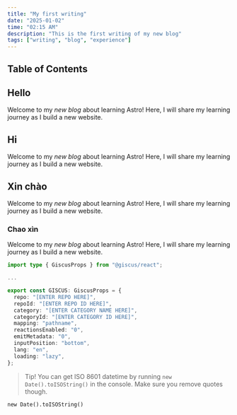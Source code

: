 ```yaml
---
title: "My first writing"
date: "2025-01-02"
time: "02:15 AM"
description: "This is the first writing of my new blog"
tags: ["writing", "blog", "experience"]
---
```


## Table of Contents

## Hello

Welcome to my _new blog_ about learning Astro! Here, I will share my learning journey as I build a new website.

## Hi

Welcome to my _new blog_ about learning Astro! Here, I will share my learning journey as I build a new website.

## Xin chào

Welcome to my _new blog_ about learning Astro! Here, I will share my learning journey as I build a new website.

### Chao xìn

Welcome to my _new blog_ about learning Astro! Here, I will share my learning journey as I build a new website.

```ts
import type { GiscusProps } from "@giscus/react";

...

export const GISCUS: GiscusProps = {
  repo: "[ENTER REPO HERE]",
  repoId: "[ENTER REPO ID HERE]",
  category: "[ENTER CATEGORY NAME HERE]",
  categoryId: "[ENTER CATEGORY ID HERE]",
  mapping: "pathname",
  reactionsEnabled: "0",
  emitMetadata: "0",
  inputPosition: "bottom",
  lang: "en",
  loading: "lazy",
};
```

> Tip! You can get ISO 8601 datetime by running `new Date().toISOString()` in the console. Make sure you remove quotes though.

`new Date().toISOString()`